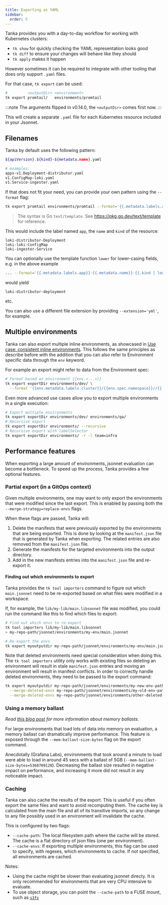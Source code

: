 ```yaml
---
title: Exporting as YAML
sidebar:
  order: 5
---
```


Tanka provides you with a day-to-day workflow for working with Kubernetes clusters:

- `tk show` for quickly checking the YAML representation looks good
- `tk diff` to ensure your changes will behave like they should
- `tk apply` makes it happen

However sometimes it can be required to integrate with other tooling that does
only support `.yaml` files.

For that case, `tk export` can be used:

```bash
#         <outputDir> <environment>
tk export promtail/   environments/promtail
```

:::note
The arguments flipped in v0.14.0, the `<outputDir>` comes first now.
:::

This will create a separate `.yaml` file for each Kubernetes resource included in your Jsonnet.

## Filenames

Tanka by default uses the following pattern:

```bash
${apiVersion}.${kind}-${metadata.name}.yaml

# examples:
apps-v1.Deployment-distributor.yaml
v1.ConfigMap-loki.yaml
v1.Service-ingester.yaml
```

If that does not fit your need, you can provide your own pattern using the `--format` flag:

```bash
tk export promtail environments/promtail --format='{{.metadata.labels.app}}-{{.metadata.name}}-{{.kind}}'
```

> The syntax is Go `text/template`. See <https://pkg.go.dev/text/template>
> for reference.

This would include the label named `app`, the `name` and `kind` of the resource:

```
loki-distributor-Deployment
loki-loki-ConfigMap
loki-ingester-Service
```

You can optionally use the template function `lower` for lower-casing fields, e.g. in the above example

```bash
... --format='{{.metadata.labels.app}}-{{.metadata.name}}-{{.kind | lower}}'
```

would yield

```
loki-distributor-deployment
```

etc.

You can also use a different file extension by providing `--extension='yml'`, for example.

## Multiple environments

Tanka can also export multiple inline environments, as showcased in [Use case: consistent inline
environments](./inline-environments#use-case-consistent-inline-environments). This follows the same
principles as describe before with the addition that you can also refer to Environment specific data through the `env`
keyword.

For example an export might refer to data from the Environment spec:

```bash
# Format based on environment {{env.<...>}}
tk export exportDir environments/dev/ \
  --format '{{env.metadata.labels.cluster}}/{{env.spec.namespace}}//{{.kind}}-{{.metadata.name}}'
```

Even more advanced use cases allow you to export multiple environments in a single execution:

```bash
# Export multiple environments
tk export exportDir environments/dev/ environments/qa/
# Recursive export
tk export exportDir environments/ --recursive
# Recursive export with labelSelector
tk export exportDir environments/ -r -l team=infra
```

## Performance features

When exporting a large amount of environments, jsonnet evaluation can become a bottleneck. To speed up the process, Tanka provides a few optional features.

### Partial export (in a GitOps context)

Given multiple environments, one may want to only export the environments that were modified since the last export. This is enabled by passing both the `--merge-strategy=replace-envs` flags.

When these flags are passed, Tanka will:

1. Delete the manifests that were previously exported by the environments that are being exported. This is done by looking at the `manifest.json` file that is generated by Tanka when exporting. The related entries are also removed from the `manifest.json` file.
2. Generate the manifests for the targeted environments into the output directory.
3. Add in the new manifests entries into the `manifest.json` file and re-export it.

#### Finding out which environments to export

Tanka provides the `tk tool importers` command to figure out which `main.jsonnet` need to be re-exported based on what files were modified in a workspace.

If, for example, the `lib/my-lib/main.libsonnet` file was modified, you could run the command like this to find which files to export:

```bash
# Find out which envs to re-export
tk tool importers lib/my-lib/main.libsonnet
> my-repo-path/jsonnet/environments/my-env/main.jsonnet

# Re-export the envs
tk export myoutputdir my-repo-path/jsonnet/environments/my-env/main.jsonnet --merge-strategy=replace-envs
```

Note that deleted environments need special consideration when doing this.
The `tk tool importers` utility only works with existing files so deleting an environment will result in stale `manifest.json` entries and moving an environment will result in manifest conflicts.
In order to correctly handle deleted environments, they need to be passed to the export command:

```bash
tk export myoutputdir my-repo-path/jsonnet/environments/my-new-env-path/main.jsonnet --merge-strategy=replace-envs \
  --merge-deleted-envs my-repo-path/jsonnet/environments/my-old-env-path/main.jsonnet \
  --merge-deleted-envs my-repo-path/jsonnet/environments/other-deleted-env-path/main.jsonnet
```

### Using a memory ballast

_Read [this blog post](https://blog.twitch.tv/en/2019/04/10/go-memory-ballast-how-i-learnt-to-stop-worrying-and-love-the-heap/) for more information about memory ballasts._

For large environments that load lots of data into memory on evaluation, a memory ballast can dramatically improve performance. This feature is exposed through the `--mem-ballast-size-bytes` flag on the export command.

Anecdotally (Grafana Labs), environments that took around a minute to load were able to load in around 45 secs with a ballast of 5GB (`--mem-ballast-size-bytes=5368709120`). Decreasing the ballast size resulted in negative impact on performance, and increasing it more did not result in any noticeable impact.

### Caching

Tanka can also cache the results of the export. This is useful if you often export the same files and want to avoid recomputing them. The cache key is calculated from the main file and all of its transitive imports, so any change to any file possibly used in an environment will invalidate the cache.

This is configured by two flags:

- `--cache-path`: The local filesystem path where the cache will be stored. The cache is a flat directory of json files (one per environment).
- `--cache-envs`: If exporting multiple environments, this flag can be used to specify, with regexes, which environments to cache. If not specified, all environments are cached.

Notes:

- Using the cache might be slower than evaluating jsonnet directy. It is only recommended for environments that are very CPU intensive to evaluate.
- To use object storage, you can point the `--cache-path` to a FUSE mount, such as [`s3fs`](https://github.com/s3fs-fuse/s3fs-fuse)
